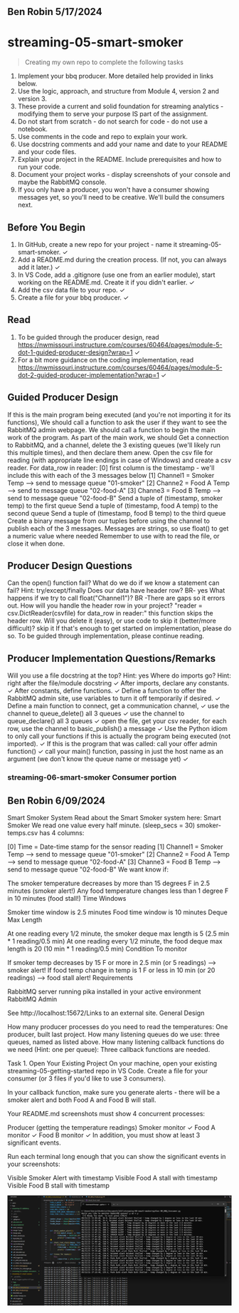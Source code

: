 # 

## Ben Robin 5/17/2024

# streaming-05-smart-smoker

> Creating my own repo to complete the following tasks 

1. Implement your bbq producer. More detailed help provided in links below. 
2. Use the logic, approach, and structure from Module 4, version 2 and version 3.
3. These provide a current and solid foundation for streaming analytics - modifying them to serve your purpose IS part of the assignment.
4. Do not start from scratch - do not search for code - do not use a notebook.
5. Use comments in the code and repo to explain your work. 
6. Use docstring comments and add your name and date to your README and your code files. 
7. Explain your project in the README. Include prerequisites and how to run your code. 
8. Document your project works - display screenshots of your console and maybe the RabbitMQ console. 
9. If you only have a producer, you won't have a consumer showing messages yet, so you'll need to be creative. We'll build the consumers next.




## Before You Begin

1. In GitHub, create a new repo for your project - name it streaming-05-smart-smoker. ✓
2. Add a README.md during the creation process. (If not, you can always add it later.) ✓
3. In VS Code, add a .gitignore (use one from an earlier module), start working on the README.md. Create it if you didn't earlier. ✓ 
4. Add the csv data file to your repo.  ✓ 
5. Create a file for your bbq producer.  ✓

## Read

1. To be guided through the producer design, read https://nwmissouri.instructure.com/courses/60464/pages/module-5-dot-1-guided-producer-design?wrap=1  ✓
2. For a bit more guidance on the coding implementation, read https://nwmissouri.instructure.com/courses/60464/pages/module-5-dot-2-guided-producer-implementation?wrap=1 ✓

## Guided Producer Design  

If this is the main program being executed (and you're not importing it for its functions),
We should call a function to ask the user if they want to see the RabbitMQ admin webpage.
We should call a function to begin the main work of the program.
As part of the main work, we should
Get a connection to RabbitMQ, and a channel, delete the 3 existing queues (we'll likely run this multiple times), and then declare them anew. 
Open the csv file for reading (with appropriate line endings in case of Windows) and create a csv reader.
For data_row in reader:
[0] first column is the timestamp - we'll include this with each of the 3 messages below
[1] Channel1 = Smoker Temp --> send to message queue "01-smoker"
[2] Channe2 = Food A Temp --> send to message queue "02-food-A"
[3] Channe3 = Food B Temp --> send to message queue "02-food-B"
Send a tuple of (timestamp, smoker temp) to the first queue
Send a tuple of (timestamp, food A temp) to the second queue
Send a tuple of (timestamp, food B temp) to the third queue 
Create a binary message from our tuples before using the channel to publish each of the 3 messages.
Messages are strings, so use float() to get a numeric value where needed
 Remember to use with to read the file, or close it when done.
 

## Producer Design Questions
Can the open() function fail?
What do we do if we know a statement can fail? Hint: try/except/finally
Does our data have header row? BR- yes 
What happens if we try to call float("Channel1")?  BR -There are gaps so it errors out. 
How will you handle the header row in your project?  "reader = csv.DictReader(csvfile) for data_row in reader:" this function skips the header row. 
Will you delete it (easy), or use code to skip it (better/more difficult)? skip it
If that's enough to  get started on implementation, please do so. To be guided through implementation, please continue reading.

## Producer Implementation Questions/Remarks

Will you use a file docstring at the top? Hint: yes
Where do imports go? Hint: right after the file/module docstring ✓
After imports, declare any constants. ✓
After constants, define functions. ✓
Define a function to offer the RabbitMQ admin site, use variables to turn it off temporarily if desired. ✓
Define a main function to
connect,
get a communication channel, ✓
use the channel to queue_delete() all 3 queues  ✓
use the channel to queue_declare() all 3 queues ✓
open the file, get your csv reader, for each row, use the channel to basic_publish() a message ✓
Use the Python idiom to only call  your functions if this is actually the program being executed (not imported). ✓
If this is the program that was called: 
call your offer admin function()  ✓
call your main() function, passing in just the host name as an argument (we don't know the queue name or message yet) ✓

### streaming-06-smart-smoker Consumer portion
## Ben Robin 6/09/2024

Smart Smoker System
Read about the Smart Smoker system here: Smart Smoker
We read one value every half minute. (sleep_secs = 30)
smoker-temps.csv has 4 columns:

[0] Time = Date-time stamp for the sensor reading
[1] Channel1 = Smoker Temp --> send to message queue "01-smoker"
[2] Channe2 = Food A Temp --> send to message queue "02-food-A"
[3] Channe3 = Food B Temp --> send to message queue "02-food-B"
We want know if:

The smoker temperature decreases by more than 15 degrees F in 2.5 minutes (smoker alert!)
Any food temperature changes less than 1 degree F in 10 minutes (food stall!)
Time Windows

Smoker time window is 2.5 minutes
Food time window is 10 minutes
Deque Max Length

At one reading every 1/2 minute, the smoker deque max length is 5 (2.5 min * 1 reading/0.5 min)
At one reading every 1/2 minute, the food deque max length is 20 (10 min * 1 reading/0.5 min) 
Condition To monitor

If smoker temp decreases by 15 F or more in 2.5 min (or 5 readings)  --> smoker alert!
If food temp change in temp is 1 F or less in 10 min (or 20 readings)  --> food stall alert!
Requirements

RabbitMQ server running
pika installed in your active environment
RabbitMQ Admin

See http://localhost:15672/Links to an external site.
General Design 

How many producer processes do you need to read the temperatures: One producer, built last project.
How many listening queues do we use: three queues, named as listed above.
How many listening callback functions do we need (Hint: one per queue): Three callback functions are needed.
 

Task 1. Open Your Existing Project
On your machine, open your existing streaming-05-getting-started repo in VS Code.
Create a file for your consumer (or 3 files if you'd like to use 3 consumers).

In your callback function, make sure you generate alerts - there will be a smoker alert and both Food A and Food B will stall. 

Your README.md screenshots must show 4 concurrent processes:

Producer (getting the temperature readings)
Smoker monitor ✓
Food A monitor ✓
Food B monitor ✓
In addition, you must show at least 3 significant events.

Run each terminal long enough that you can show the significant events in your screenshots:

Visible Smoker Alert with timestamp
Visible Food A stall with timestamp
Visible Food B stall with timestamp
 
 ![alt text](image.png)